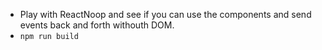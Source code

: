 * Play with ReactNoop and see if you can use the components and send events back and forth withouth DOM.
* `npm run build`

<!--
ADD: eslint and other static analysis.

// import { SERVER_ERROR, SIZE_OVERFLOW } from '__smartface-npm__/@smartface/jscore/constants';
// import { alert } from '__smartface_npm__/@smartface/jscore/globals';

// // Dependencies for the current application:
// import { page1 } from './pages';

// // Use `i18n.initialize()` factory method to create localizable assets:
// const lang = i18n.initialize();

// application.on( 'start', ( err, data ) => {
//     void err;

//     page1.show();
// } );

// application.on( 'error', ( err ) => { void err; } );

// const isNetworkError = ( err ) => err.type === SERVER_ERROR || err.type === SIZE_OVERFLOW;

// application.on( 'uncaughtException', ( err ) => {
//     if ( isNetworkError( err ) ) {
//         alert( lang.networkError );

//         return;
//     }

//     alert( {
//         title: lang.applicationError,
//         message: `
//             ${err.message}
//             ${err.sourceURL}
//             ${err.line}
//             ${err.stack}
//         `
//     } );
// } );

// // TODO: test https://github.com/facebook/react/blob/master/src/renderers/noop/ReactNoop.js on a separate sandbox project.
-->